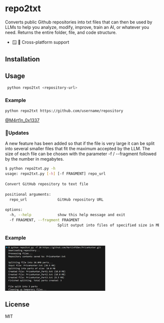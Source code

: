 # repo2txt

Converts public Github repositories into txt files that can then be used by LLMs to help you analyze, modify, improve, train an AI, or whatever you need. Returns the entire folder, file, and code structure.




- 🪟 🐧  Cross-platform support 

## Installation

## Usage



```bash
 python repo2txt <repository-url>
```

### Example

```bash
python repo2txt https://github.com/username/repository
```
[@M4rt1n_0x1337](https://x.com/M4rt1n_0x1337)

### 🚀Updates
A new feature has been added so that if the file is very large it can be split into several smaller files that fit the maximum accepted by the LLM. The size of each file can be chosen with the parameter -f / --fragment followed by the number in megabytes.
```bash
$ python repo2txt.py -h 
usage: repo2txt.py [-h] [-f FRAGMENT] repo_url

Convert GitHub repository to text file

positional arguments:
  repo_url              GitHub repository URL

options:
  -h, --help            show this help message and exit
  -f FRAGMENT, --fragment FRAGMENT
                        Split output into files of specified size in MB
```

### Example

<img src="./screenshot_use_example.png" width="65%" height="auto" alt="split image">


## License

MIT
